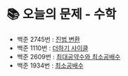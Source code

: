 # 📚 오늘의 문제 - 수학
- 백준 2745번 : [진법 변환](https://www.acmicpc.net/problem/2745)
- 백준 1110번 : [더하기 사이클](https://www.acmicpc.net/problem/1110)
- 백준 2609번 : [최대공약수와 최소공배수](https://www.acmicpc.net/problem/2609)
- 백준 1934번 : [최소공배수](https://www.acmicpc.net/problem/1934)
